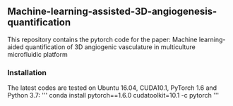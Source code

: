 ## Machine-learning-assisted-3D-angiogenesis-quantification
This repository contains the pytorch code for the paper: Machine learning-aided quantification of 3D angiogenic vasculature in multiculture microfluidic platform

### Installation
The latest codes are tested on Ubuntu 16.04, CUDA10.1, PyTorch 1.6 and Python 3.7:
'''
conda install pytorch==1.6.0 cudatoolkit=10.1 -c pytorch
'''


